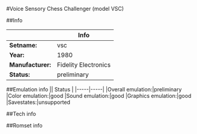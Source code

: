 #Voice Sensory Chess Challenger (model VSC)

##Info

||Info|
|-----|-----|
|**Setname:**|vsc
|**Year:**|1980
|**Manufacturer:**|Fidelity Electronics
|**Status:**|preliminary

##Emulation info
|| Status |
|-----|-----|
|Overall emulation:|preliminary
|Color emulation:|good
|Sound emulation:|good
|Graphics emulation:|good
|Savestates:|unsupported

##Tech info

##Romset info

<!--- START OF EDITED COMMENT DO NOT TOUCH TEXT ABOVE-->
